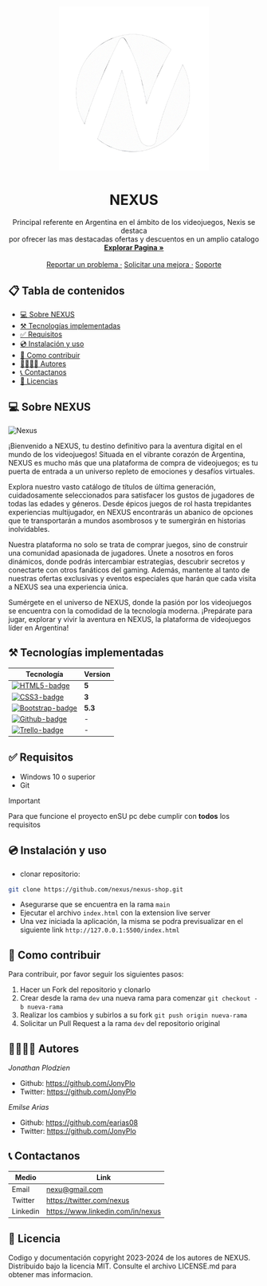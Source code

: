 <div align='center'>
<a href="https://nexus-89i.netlify.app/">
    <img src="./img/nexus-logo.png" alt="nexus" width="300">
</a>    
<h1>NEXUS</h1>
Principal referente en Argentina en el ámbito de los videojuegos, Nexis se destaca <br> por ofrecer las mas destacadas ofertas y descuentos en un amplio catalogo <br> 
<a href="https://nexus-89i.netlify.app/"><strong>Explorar Pagina »</strong></a>
<br>
<br>
<a href="https://nexus-89i.netlify.app/">Reportar un problema ·</a>
<a href="https://nexus-89i.netlify.app/">Solicitar una mejora ·</a>
<a href="https://nexus-89i.netlify.app/">Soporte </a></p>
</div>

## 📋 Tabla de contenidos

- [💻 Sobre NEXUS](#💻-sobre-nexus)
- [⚒️ Tecnologías implementadas]( #⚒️-tecnologías-implementadas)
- [✅ Requisitos](#✅-requisitos)
- [💿 Instalación y uso]( #💿-instalación-y-uso)
- [🤝 Como contribuir]( #🤝-como-contribuir)
- [👨‍💻👩‍💻 Autores]( #👨‍💻👩‍💻-autores)
- [📞 Contactanos]( #📞-contactanos)
- [📄 Licencias]( #📄-licencia)

## 💻 Sobre NEXUS

![Nexus](img/nexus-page.png)

¡Bienvenido a NEXUS, tu destino definitivo para la aventura digital en el mundo de los videojuegos! Situada en el vibrante corazón de Argentina, NEXUS es mucho más que una plataforma de compra de videojuegos; es tu puerta de entrada a un universo repleto de emociones y desafíos virtuales.

Explora nuestro vasto catálogo de títulos de última generación, cuidadosamente seleccionados para satisfacer los gustos de jugadores de todas las edades y géneros. Desde épicos juegos de rol hasta trepidantes experiencias multijugador, en NEXUS encontrarás un abanico de opciones que te transportarán a mundos asombrosos y te sumergirán en historias inolvidables.

Nuestra plataforma no solo se trata de comprar juegos, sino de construir una comunidad apasionada de jugadores. Únete a nosotros en foros dinámicos, donde podrás intercambiar estrategias, descubrir secretos y conectarte con otros fanáticos del gaming. Además, mantente al tanto de nuestras ofertas exclusivas y eventos especiales que harán que cada visita a NEXUS sea una experiencia única.

Sumérgete en el universo de NEXUS, donde la pasión por los videojuegos se encuentra con la comodidad de la tecnología moderna. ¡Prepárate para jugar, explorar y vivir la aventura en NEXUS, la plataforma de videojuegos líder en Argentina!

## ⚒️ Tecnologías implementadas

| Tecnología                          | Version |
| ----------------------------------- | ------- |
| [![HTML5-badge]][HTML-url]          | **5**   |
| [![CSS3-badge]][CSS3-url]           | **3**   |
| [![Bootstrap-badge]][Bootstrap-url] | **5.3** |
| [![Github-badge]][Github-url]       | -       |
| [![Trello-badge]][Trello-url]       | -       |

<!-- Markdown links & images -->

<!-- badges para usar -->
<!-- https://github.com/alexandresanlim/Badges4-README.md-Profile/blob/master/README.md -->

<!-- iconitos -->
<!-- https://simpleicons.org/?q=css -->

<!-- como se arma el badge -->
<!-- https://shields.io/badges -->

[HTML5-badge]: https://img.shields.io/badge/HTML5-E34F26?style=for-the-badge&logo=html5&logoColor=white
[HTML-url]: https://html.com/tags/
[CSS3-badge]: https://img.shields.io/badge/CSS3-1572B6?style=for-the-badge&logo=css3&logoColor=white
[CSS3-url]: https://www.w3.org/Style/CSS/
[Bootstrap-badge]: https://img.shields.io/badge/Bootstrap-7952B3?style=for-the-badge&logo=bootstrap&logoColor=white
[Bootstrap-url]: https://getbootstrap.com/
[Github-badge]: https://img.shields.io/badge/GitHub-100000?style=for-the-badge&logo=github&logoColor=white
[Github-url]: https://github.com/
[Trello-badge]: https://img.shields.io/badge/Trello-0052CC?style=for-the-badge&logo=trello&logoColor=white
[Trello-url]: https://trello.com/

## ✅ Requisitos

- Windows 10 o superior
- Git

> [!IMPORTANT]
> Para que funcione el proyecto enSU pc debe cumplir con **todos** los requisitos

<!--
> [!NOTE]
> [!WARNING]  -->

## 💿 Instalación y uso

- clonar repositorio:

```bash
git clone https://github.com/nexus/nexus-shop.git
```

- Asegurarse que se encuentra en la rama `main`
- Ejecutar el archivo `index.html` con la extension live server
- Una vez iniciada la aplicación, la misma se podra previsualizar en el siguiente link `http://127.0.0.1:5500/index.html`

## 🤝 Como contribuir

Para contribuir, por favor seguir los siguientes pasos:

1. Hacer un Fork del repositorio y clonarlo
1. Crear desde la rama `dev` una nueva rama para comenzar `git checkout -b nueva-rama`
1. Realizar los cambios y subirlos a su fork `git push origin nueva-rama`
1. Solicitar un Pull Request a la rama `dev` del repositorio original

## 👨‍💻👩‍💻 Autores

_Jonathan Plodzien_

- Github: https://github.com/JonyPlo
- Twitter: https://github.com/JonyPlo

_Emilse Arias_

- Github: https://github.com/earias08
- Twitter: https://github.com/JonyPlo

## 📞 Contactanos

|Medio |Link |
|----|----|
|Email | nexu@gmail.com |
|Twitter | https://twitter.com/nexus |
|Linkedin | https://www.linkedin.com/in/nexus |

## 📄 Licencia

Codigo y documentación copyright 2023-2024 de los autores de NEXUS. Distribuido bajo la licencia MIT. Consulte el archivo LICENSE.md para obtener mas informacion.